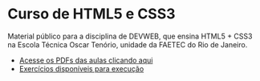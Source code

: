 # Curso de HTML5 e CSS3

Material público para a disciplina de DEVWEB, que ensina HTML5 + CSS3 na Escola Técnica Oscar Tenório, unidade da FAETEC do Rio de Janeiro.

* [Acesse os PDFs das aulas clicando aqui](/aulas-pdf)
* [Exercícios disponíveis para execução](https://gustavoguanabara.github.io/html-css/exercicios/)